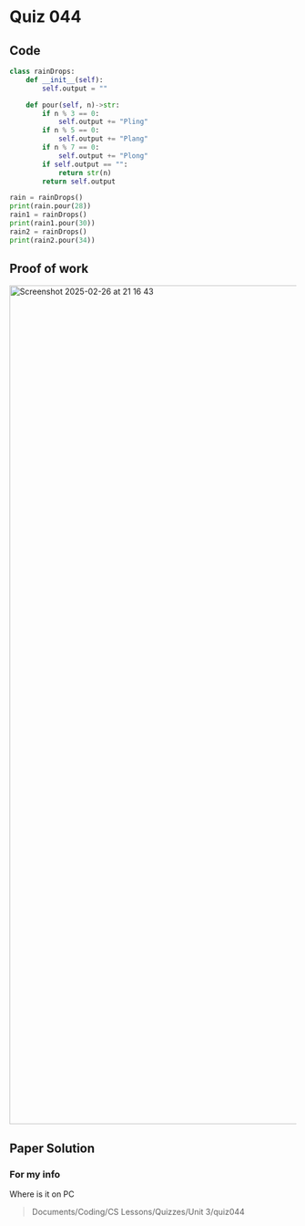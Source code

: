 # Quiz 044

## Code
```.py
class rainDrops:
    def __init__(self):
        self.output = ""

    def pour(self, n)->str:
        if n % 3 == 0:
            self.output += "Pling"
        if n % 5 == 0:
            self.output += "Plang"
        if n % 7 == 0:
            self.output += "Plong"
        if self.output == "":
            return str(n)
        return self.output

rain = rainDrops()
print(rain.pour(28))
rain1 = rainDrops()
print(rain1.pour(30))
rain2 = rainDrops()
print(rain2.pour(34))
```

## Proof of work
<img width="1470" alt="Screenshot 2025-02-26 at 21 16 43" src="https://github.com/user-attachments/assets/eb4fe2dd-bcfe-4245-a012-0e3548df1cda" />

## Paper Solution


### For my info
Where is it on PC
>Documents/Coding/CS Lessons/Quizzes/Unit 3/quiz044
